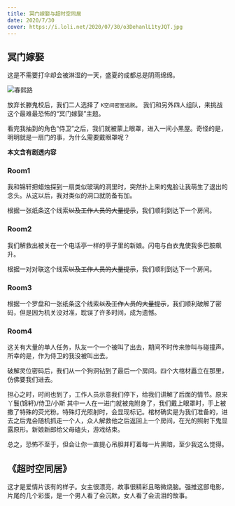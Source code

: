 ```yaml
---
title: 冥门嫁娶与超时空同居
date: 2020/7/30
cover: https://i.loli.net/2020/07/30/o3DehanlL1tyJQT.jpg
---
```


## 冥门嫁娶

这是不需要打伞却会被淋湿的一天，盛夏的成都总是阴雨绵绵。

![春熙路](https://i.loli.net/2020/07/30/o3DehanlL1tyJQT.jpg)

放弃长滕鬼校后，我们二人选择了 `K空间密室逃脱`。 我们和另外四人组队，来挑战这个最难最恐怖的“冥门嫁娶”主题。

看完我抽到的角色“侍卫”之后，我们就被蒙上眼罩，进入一间小黑屋。奇怪的是，明明就是一扇门的事，为什么需要戴眼罩呢？

**本文含有剧透内容**

### Room1

我和锦轩把蜡烛探到一扇类似玻璃的洞里时，突然扑上来的鬼脸让我萌生了退出的念头。从这以后，我对类似的洞口就防备有加。

根据一张纸条这个线索~~以及工作人员的大量提示~~，我们顺利到达下一个房间。

### Room2

我们解救出被关在一个电话亭一样的亭子里的新娘。闪电与白衣鬼使我多巴胺飙升。

根据一对对联这个线索~~以及工作人员的大量提示~~，我们顺利到达下一个房间。

### Room3

根据一个罗盘和一张纸条这个线索~~以及工作人员的大量提示~~，我们顺利破解了密码，但是因为机关没对准，耽误了许多时间，成为遗憾。

### Room4

这关有大量的单人任务，队友一个一个被叫了出去，期间不时传来惨叫与碰撞声。所幸的是，作为侍卫的我没被叫出去。

破解灵位密码后，我们从一个狗洞钻到了最后一个房间。四个大棺材矗立在那里，仿佛要我们进去。

担心之时，时间也到了，工作人员示意我们停下，给我们讲解了后面的情节。原来 丫鬟(锦轩)/侍卫/小斯 其中一人在一进门就被鬼附身了，我们戴上眼罩时，手上被撒了特殊的荧光粉。特殊灯光照射时，会显现标记。棺材确实是为我们准备的，进去之后鬼会随机抓走一个人，众人解救他之后返回上一个房间，在光的照射下鬼显露原形。新娘新郎给父母磕头，游戏结束。

总之，恐怖不至于，但会让你一直提心吊胆并盯着每一片黑暗，至少我这么觉得。

## 《超时空同居》

这才是爱情片该有的样子。女主很漂亮，故事很精彩且略微烧脑。强推这部电影，片尾的几个彩蛋，是一个男人看了会沉默，女人看了会流泪的故事。
